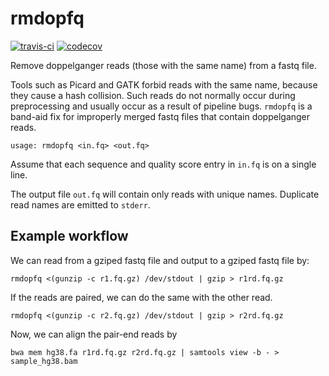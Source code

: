 # rmdopfq

[![travis-ci](https://travis-ci.org/djhshih/rmdopfq.svg?branch=master)](https://travis-ci.org/djhshih/rmdopfq)
[![codecov](https://codecov.io/gh/djhshih/rmdopfq/branch/master/graph/badge.svg)](https://codecov.io/gh/djhshih/rmdopfq)

Remove doppelganger reads (those with the same name) from a fastq file.

Tools such as Picard and GATK forbid reads with the same name, because they
cause a hash collision. Such reads do not normally occur during preprocessing
and usually occur as a result of pipeline bugs.
`rmdopfq` is a band-aid fix for improperly merged fastq files that contain
doppelganger reads.

```{bash}
usage: rmdopfq <in.fq> <out.fq>
```

Assume that each sequence and quality score entry in `in.fq` is on a single line.

The output file `out.fq` will contain only reads with unique names.
Duplicate read names are emitted to `stderr`.

## Example workflow

We can read from a gziped fastq file and output to a gziped fastq file by:

```{bash}
rmdopfq <(gunzip -c r1.fq.gz) /dev/stdout | gzip > r1rd.fq.gz
```

If the reads are paired, we can do the same with the other read.

```{bash}
rmdopfq <(gunzip -c r2.fq.gz) /dev/stdout | gzip > r2rd.fq.gz
```

Now, we can align the pair-end reads by

```{bash}
bwa mem hg38.fa r1rd.fq.gz r2rd.fq.gz | samtools view -b - > sample_hg38.bam
```

